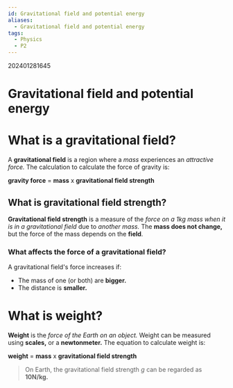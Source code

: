 ```yaml
---
id: Gravitational field and potential energy
aliases:
  - Gravitational field and potential energy
tags:
  - Physics
  - P2
---
```


202401281645
# Gravitational field and potential energy

# What is a **gravitational field?** 

A **gravitational field** is a region where a *mass* experiences an *attractive force.* The calculation to calculate the force of gravity is:

**gravity force** = **mass** x **gravitational field strength** 

## What is gravitational field strength?

**Gravitational field strength** is a measure of the *force on a 1kg mass when it is in a gravitational field* due to *another mass.* The **mass does not change,** but the force of the mass depends on the **field**. 

### What affects the force of a **gravitational field?** 

A gravitational field's force increases if:

- The mass of one (or both) are **bigger.** 
- The distance is **smaller.** 

# What is **weight?** 

**Weight** is the *force of the Earth on an object.* Weight can be measured using **scales,** or a **newtonmeter.** The equation to calculate weight is:

**weight** = **mass** x **gravitational field strength**

>On Earth, the gravitational field strength $g$ can be regarded as **10N/kg.** 


